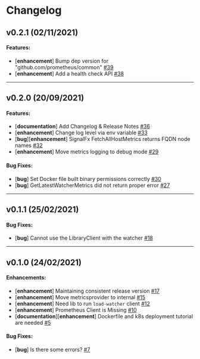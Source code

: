 # Changelog

## v0.2.1 (02/11/2021)

#### Features:

- [**enhancement**] Bump dep version for "github.com/prometheus/common" [#39](https://github.com/paypal/load-watcher/issues/39)
- [**enhancement**] Add a health check API [#38](https://github.com/paypal/load-watcher/issues/38)

---

## v0.2.0 (20/09/2021)

#### Features:

- [**documentation**] Add Changelog & Release Notes [#36](https://github.com/paypal/load-watcher/issues/36)
- [**enhancement**] Change log level via env variable [#33](https://github.com/paypal/load-watcher/issues/33)
- [**bug**][**enhancement**] SignalFx FetchAllHostMetrics returns FQDN node names [#32](https://github.com/paypal/load-watcher/issues/32)
- [**enhancement**] Move metrics logging to debug mode [#29](https://github.com/paypal/load-watcher/issues/29)

#### Bug Fixes:

- [**bug**] Set Docker file built binary permissions correctly [#30](https://github.com/paypal/load-watcher/issues/30)
- [**bug**] GetLatestWatcherMetrics did not return proper error [#27](https://github.com/paypal/load-watcher/issues/27)

---

## v0.1.1 (25/02/2021)

#### Bug Fixes:

- [**bug**] Cannot use the LibraryClient with the watcher [#18](https://github.com/paypal/load-watcher/issues/18)

---

## v0.1.0 (24/02/2021)

#### Enhancements:

- [**enhancement**] Maintaining consistent release version [#17](https://github.com/paypal/load-watcher/issues/17)
- [**enhancement**] Move metricsprovider to internal [#15](https://github.com/paypal/load-watcher/issues/15)
- [**enhancement**] Need lib to run `load-watcher` client [#12](https://github.com/paypal/load-watcher/issues/12)
- [**enhancement**] Prometheus Client is Missing [#10](https://github.com/paypal/load-watcher/issues/10)
- [**documentation**][**enhancement**] Dockerfile and k8s deployment tutorial are needed [#5](https://github.com/paypal/load-watcher/issues/5)

#### Bug Fixes:

- [**bug**] Is there some errors? [#7](https://github.com/paypal/load-watcher/issues/7)
